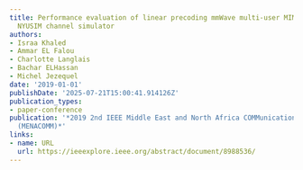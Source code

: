 ```yaml
---
title: Performance evaluation of linear precoding mmWave multi-user MIMO systems with
  NYUSIM channel simulator
authors:
- Israa Khaled
- Ammar EL Falou
- Charlotte Langlais
- Bachar ELHassan
- Michel Jezequel
date: '2019-01-01'
publishDate: '2025-07-21T15:00:41.914126Z'
publication_types:
- paper-conference
publication: '*2019 2nd IEEE Middle East and North Africa COMMunications Conference
  (MENACOMM)*'
links:
- name: URL
  url: https://ieeexplore.ieee.org/abstract/document/8988536/
---
```

